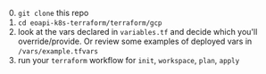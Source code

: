 0. `git clone` this repo
1. `cd eoapi-k8s-terraform/terraform/gcp`
2. look at the vars declared in `variables.tf` and decide which you'll override/provide. Or review some examples of deployed vars in `/vars/example.tfvars`
3. run your `terraform` workflow for `init`, `workspace`, `plan`, `apply`
